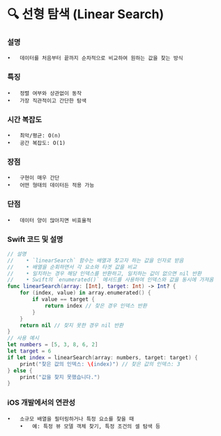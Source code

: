 # 🔍 선형 탐색 (Linear Search)

### 설명
	•	데이터를 처음부터 끝까지 순차적으로 비교하여 원하는 값을 찾는 방식

### 특징
	•	정렬 여부와 상관없이 동작
	•	가장 직관적이고 간단한 탐색

### 시간 복잡도
	•	최악/평균: O(n)
	•	공간 복잡도: O(1)

### 장점
	•	구현이 매우 간단
	•	어떤 형태의 데이터든 적용 가능

### 단점
	•	데이터 양이 많아지면 비효율적

### Swift 코드 및 설명
```swift
// 설명
//    •	`linearSearch` 함수는 배열과 찾고자 하는 값을 인자로 받음
//    •	배열을 순회하면서 각 요소와 타겟 값을 비교
//    •	일치하는 경우 해당 인덱스를 반환하고, 일치하는 값이 없으면 nil 반환
//    •	Swift의 `enumerated()` 메서드를 사용하여 인덱스와 값을 동시에 가져옴
func linearSearch(array: [Int], target: Int) -> Int? {
    for (index, value) in array.enumerated() {
        if value == target {
            return index // 찾은 경우 인덱스 반환
        }
    }
    return nil // 찾지 못한 경우 nil 반환
}
// 사용 예시
let numbers = [5, 3, 8, 6, 2]
let target = 6
if let index = linearSearch(array: numbers, target: target) {
    print("찾은 값의 인덱스: \(index)") // 찾은 값의 인덱스: 3
} else {
    print("값을 찾지 못했습니다.")
}
```

### iOS 개발에서의 연관성
	•	소규모 배열을 필터링하거나 특정 요소를 찾을 때
	    •	예: 특정 뷰 모델 객체 찾기, 특정 조건의 셀 탐색 등